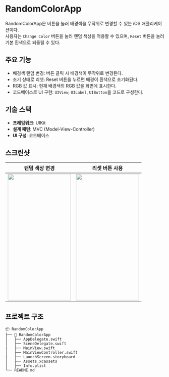 # RandomColorApp
RandomColorApp은 버튼을 눌러 배경색을 무작위로 변경할 수 있는 iOS 애플리케이션이다.  
사용자는 `Change Color` 버튼을 눌러 랜덤 색상을 적용할 수 있으며, `Reset` 버튼을 눌러 기본 흰색으로 되돌릴 수 있다.

## 주요 기능
- 배경색 랜덤 변경: 버튼 클릭 시 배경색이 무작위로 변경된다.
- 초기 상태로 리셋: Reset 버튼을 누르면 배경이 흰색으로 초기화된다.
- RGB 값 표시: 현재 배경색의 RGB 값을 화면에 표시한다.
- 코드베이스로 UI 구현: `UIView`, `UILabel`, `UIButton`을 코드로 구성한다.

## 기술 스택
- **프레임워크**: UIKit
- **설계 패턴**: MVC (Model-View-Controller)
- **UI 구성**: 코드베이스

## 스크린샷
| 랜덤 색상 변경 | 리셋 버튼 사용 |
|---------------|-------------|
| <img src="https://github.com/user-attachments/assets/87ba93dc-9859-48c7-aa37-4af4b5522d72" width="200" height="400"/> | <img src="https://github.com/user-attachments/assets/78d369a4-be62-4b47-8ee7-32e4ef13c7f4" width="200" height="400"/> |

## 프로젝트 구조
```
📦 RandomColorApp
├── 📂 RandomColorApp
│   ├── AppDelegate.swift
│   ├── SceneDelegate.swift
|   ├── MainView.swift
│   ├── MainViewController.swift
|   ├── LaunchScreen.storyboard
│   ├── Assets.xcassets
│   ├── Info.plist
└── README.md
```
